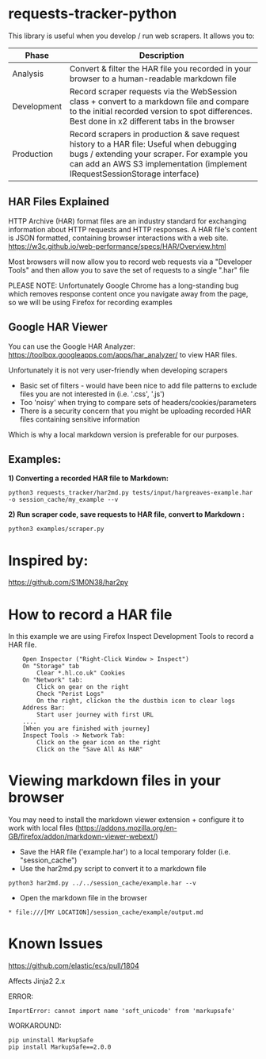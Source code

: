 # requests-tracker-python

This library is useful when you develop / run web scrapers. It allows you to:

| Phase       | Description                                                                                                                                                                                                            |
|-------------|------------------------------------------------------------------------------------------------------------------------------------------------------------------------------------------------------------------------|
| Analysis    | Convert & filter the HAR file you recorded in your browser to a human-readable markdown file                                                                                                                           |
| Development | Record scraper requests via the WebSession class + convert to a markdown file and compare to the initial recorded version to spot differences. Best done in x2 different tabs in the browser                           |
| Production  | Record scrapers in production & save request history to a HAR file: Useful when debugging bugs / extending your scraper. For example you can add an AWS S3 implementation (implement IRequestSessionStorage interface) |


## HAR Files Explained

HTTP Archive (HAR) format files are an industry standard for exchanging information about HTTP requests and HTTP responses. A HAR file's content is JSON formatted, containing browser interactions with a web site.
https://w3c.github.io/web-performance/specs/HAR/Overview.html

Most browsers will now allow you to record web requests via a "Developer Tools" and then 
allow you to save the set of requests to a single ".har" file

PLEASE NOTE: Unfortunately Google Chrome has a long-standing bug which removes response
content once you navigate away from the page, so we will be using Firefox for recording examples

## Google HAR Viewer

You can use the Google HAR Analyzer: https://toolbox.googleapps.com/apps/har_analyzer/
to view HAR files.

Unfortunately it is not very user-friendly when developing scrapers
* Basic set of filters - would have been nice to add file patterns to exclude files you are not interested in (i.e. '.css', '.js')
* Too 'noisy' when trying to compare sets of headers/cookies/parameters
* There is a security concern that you might be uploading recorded HAR files containing sensitive information 

Which is why a local markdown version is preferable for our purposes.

## Examples:

**1) Converting a recorded HAR file to Markdown:**

```
python3 requests_tracker/har2md.py tests/input/hargreaves-example.har -o session_cache/my_example --v 
```

**2) Run scraper code, save requests to HAR file, convert to Markdown :**

```
python3 examples/scraper.py 
```

# Inspired by:

https://github.com/S1M0N38/har2py

# How to record a HAR file

In this example we are using Firefox Inspect Development Tools to record a HAR file.

```
    Open Inspector ("Right-Click Window > Inspect")
	On "Storage" tab
		Clear *.hl.co.uk" Cookies
	On "Network" tab:
	    Click on gear on the right
		Check "Perist Logs"
		On the right, clickon the the dustbin icon to clear logs
	Address Bar: 
		Start user journey with first URL
	....
	[When you are finished with journey]
	Inspect Tools -> Network Tab:
		Click on the gear icon on the right
		Click on the "Save All As HAR"
```


# Viewing markdown files in your browser

You may need to install the markdown viewer extension +
configure it to work with local files (https://addons.mozilla.org/en-GB/firefox/addon/markdown-viewer-webext/)

* Save the HAR file ('example.har') to a local temporary folder (i.e. "session_cache")
* Use the har2md.py script to convert it to a markdown file

```
python3 har2md.py ../../session_cache/example.har --v
```
* Open the markdown file in the browser

```
* file:///[MY LOCATION]/session_cache/example/output.md
```

# Known Issues

https://github.com/elastic/ecs/pull/1804

Affects Jinja2 2.x

ERROR:
```
ImportError: cannot import name 'soft_unicode' from 'markupsafe'
```

WORKAROUND:
```
pip uninstall MarkupSafe
pip install MarkupSafe==2.0.0
```
